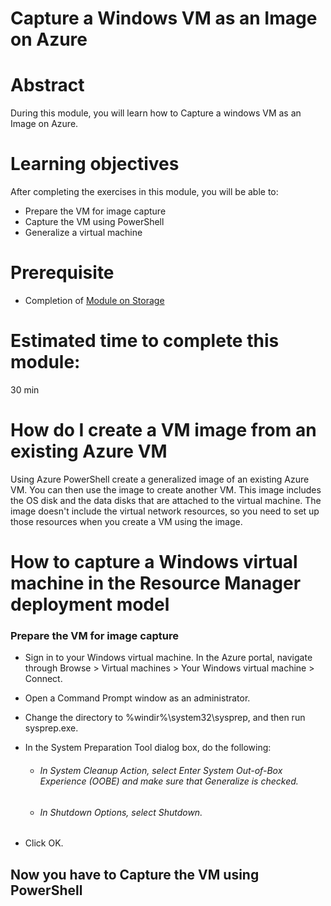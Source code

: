 # Capture a Windows VM as an Image on Azure

# Abstract

During this module, you will learn how to Capture a windows VM as an Image on Azure.

# Learning objectives
After completing the exercises in this module, you will be able to:
* Prepare the VM for image capture
* Capture the VM using PowerShell
* Generalize a virtual machine

# Prerequisite
* Completion of [Module on Storage](https://github.com/Azure/onboarding-guidance/tree/master/windows/Module%20I)

# Estimated time to complete this module:
30 min

# How do I create a VM image from an existing Azure VM
Using Azure PowerShell create a generalized image of an existing Azure VM. You can then use the image to create another VM. This image includes the OS disk and the data disks that are attached to the virtual machine. The image doesn't include the virtual network resources, so you need to set up those resources when you create a VM using the image.

# How to capture a Windows virtual machine in the Resource Manager deployment model

### Prepare the VM for image capture
* Sign in to your Windows virtual machine. In the Azure portal, navigate through Browse > Virtual machines > Your Windows virtual machine > Connect.

* Open a Command Prompt window as an administrator.

* Change the directory to %windir%\system32\sysprep, and then run sysprep.exe.

* In the System Preparation Tool dialog box, do the following:

   * ###### In System Cleanup Action, select Enter System Out-of-Box Experience (OOBE) and make sure that Generalize is checked.

  * ###### In Shutdown Options, select Shutdown.

* Click OK.

## Now you have to Capture the VM using PowerShell
